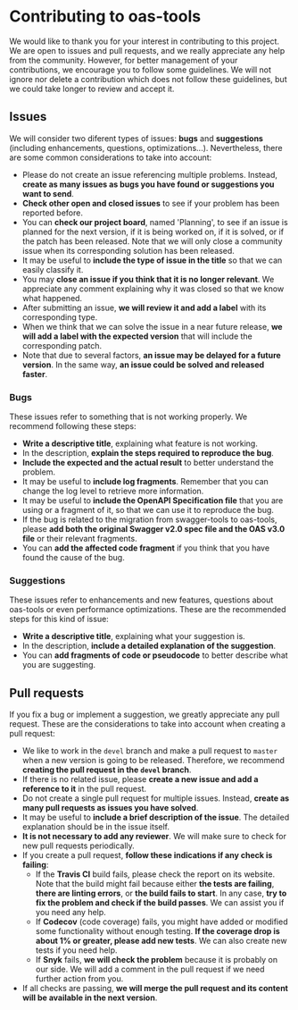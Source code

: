 # Contributing to oas-tools

We would like to thank you for your interest in contributing to this project. We are open to issues and pull requests, and we really appreciate any help from the community. However, for better management of your contributions, we encourage you to follow some guidelines. We will not ignore nor delete a contribution which does not follow these guidelines, but we could take longer to review and accept it.

## Issues

We will consider two diferent types of issues: **bugs** and **suggestions** (including enhancements, questions, optimizations...). Nevertheless, there are some common considerations to take into account:
* Please do not create an issue referencing multiple problems. Instead, **create as many issues as bugs you have found or suggestions you want to send**.
* **Check other open and closed issues** to see if your problem has been reported before.
* You can **check our project board**, named 'Planning', to see if an issue is planned for the next version, if it is being worked on, if it is solved, or if the patch has been released. Note that we will only close a community issue when its corresponding solution has been released.
* It may be useful to **include the type of issue in the title** so that we can easily classify it.
* You may **close an issue if you think that it is no longer relevant**. We appreciate any comment explaining why it was closed so that we know what happened.
* After submitting an issue, **we will review it and add a label** with its corresponding type.
* When we think that we can solve the issue in a near future release, **we will add a label with the expected version** that will include the corresponding patch.
* Note that due to several factors, **an issue may be delayed for a future version**. In the same way, **an issue could be solved and released faster**.

### Bugs

These issues refer to something that is not working properly. We recommend following these steps:
* **Write a descriptive title**, explaining what feature is not working.
* In the description, **explain the steps required to reproduce the bug**.
* **Include the expected and the actual result** to better understand the problem.
* It may be useful to **include log fragments**. Remember that you can change the log level to retrieve more information.
* It may be useful to **include the OpenAPI Specification file** that you are using or a fragment of it, so that we can use it to reproduce the bug.
* If the bug is related to the migration from swagger-tools to oas-tools, please **add both the original Swagger v2.0 spec file and the OAS v3.0 file** or their relevant fragments.
* You can **add the affected code fragment** if you think that you have found the cause of the bug.

### Suggestions
These issues refer to enhancements and new features, questions about oas-tools or even performance optimizations. These are the recommended steps for this kind of issue:
* **Write a descriptive title**, explaining what your suggestion is.
* In the description, **include a detailed explanation of the suggestion**.
* You can **add fragments of code or pseudocode** to better describe what you are suggesting.

## Pull requests

If you fix a bug or implement a suggestion, we greatly appreciate any pull request. These are the considerations to take into account when creating a pull request:
* We like to work in the `devel` branch and make a pull request to `master` when a new version is going to be released. Therefore, we recommend **creating the pull request in the `devel` branch**.
* If there is no related issue, please **create a new issue and add a reference to it** in the pull request.
* Do not create a single pull request for multiple issues. Instead, **create as many pull requests as issues you have solved**.
* It may be useful to **include a brief description of the issue**. The detailed explanation should be in the issue itself.
* **It is not necessary to add any reviewer**. We will make sure to check for new pull requests periodically.
* If you create a pull request, **follow these indications if any check is failing**:
  * If the **Travis CI** build fails, please check the report on its website. Note that the build might fail because either **the tests are failing**, **there are linting errors**, or **the build fails to start**. In any case, **try to fix the problem and check if the build passes**. We can assist you if you need any help.
  * If **Codecov** (code coverage) fails, you might have added or modified some functionality without enough testing. **If the coverage drop is about 1% or greater, please add new tests**. We can also create new tests if you need help.
  * If **Snyk** fails, **we will check the problem** because it is probably on our side. We will add a comment in the pull request if we need further action from you.
* If all checks are passing, **we will merge the pull request and its content will be available in the next version**.
